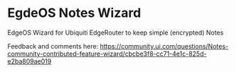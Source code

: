 # EgdeOS Notes Wizard
EdgeOS Wizard for Ubiquiti EdgeRouter to keep simple (encrypted) Notes

Feedback and comments here: https://community.ui.com/questions/Notes-community-contributed-feature-wizard/cbcbe3f8-cc71-4e1c-825d-e2ba809ae019
